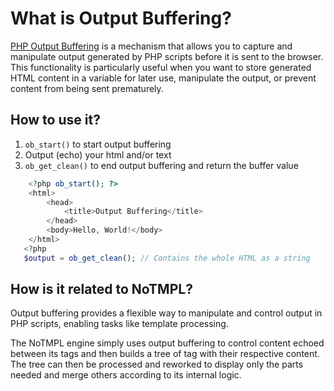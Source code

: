 # What is Output Buffering?

<a href="https://www.php.net/manual/en/outcontrol.user-level-output-buffers.php" target="_blank">PHP Output Buffering</a> is a 
mechanism that allows you to capture and manipulate output generated by PHP scripts before it is sent to the browser.
This functionality is particularly useful when you want to store generated HTML content in a variable for later use,
manipulate the output, or prevent content from being sent prematurely.

## How to use it?

1. `ob_start()` to start output buffering
2. Output (echo) your html and/or text
3. `ob_get_clean()` to end output buffering and return the buffer value

```php
    <?php ob_start(); ?>
    <html>
        <head>
            <title>Output Buffering</title>
        </head>
        <body>Hello, World!</body>
    </html>
   <?php
   $output = ob_get_clean(); // Contains the whole HTML as a string
```

## How is it related to NoTMPL?

Output buffering provides a flexible way to manipulate and control output in PHP scripts, enabling tasks like template
processing.

The NoTMPL engine simply uses output buffering to control content echoed between its tags and then builds a tree of tag
with their respective content. The tree can then be processed and reworked to display only the parts needed and merge
others according to its internal logic.